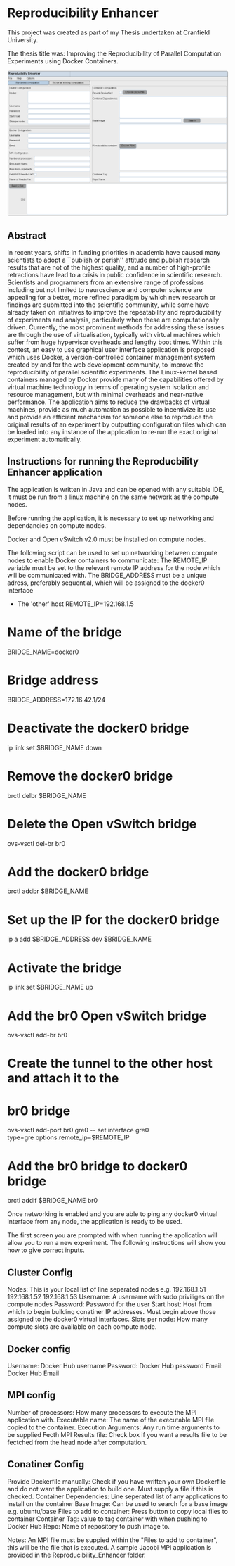 Reproducibility Enhancer
======

This project was created as part of my Thesis undertaken at Cranfield University.

The thesis title was: Improving the Reproducibility of Parallel Computation Experiments using Docker Containers.

![alt tag](https://raw.githubusercontent.com/SaqibHussain/Reproducibility_Enhancer/master/ui.png)



Abstract
-----
In recent years, shifts in funding priorities in academia have caused many scientists to adopt a ``publish or perish'' attitude and publish research results that are not of the highest quality, and a number of high-profile retractions have lead to a crisis in public confidence in scientific research. Scientists and programmers from an extensive range of professions including but not limited to neuroscience and computer science are appealing for a better, more refined paradigm by which new research or findings are submitted into the scientific community, while some have already taken on initiatives to improve the repeatability and reproducibility of experiments and analysis, particularly when these are computationally driven. Currently, the most prominent methods for addressing these issues are through the use of virtualisation, typically with virtual machines which suffer from huge hypervisor overheads and lengthy boot times. Within this contest, an easy to use graphical user interface application is proposed which uses Docker, a version-controlled container management system created by and for the web development community, to improve the reproducibility of parallel scientific experiments. The Linux-kernel based containers managed by Docker provide many of the capabilities offered by virtual machine technology in terms of operating system isolation and resource management, but with minimal overheads and near-native performance. The application aims to reduce the drawbacks of virtual machines, provide as much automation as possible to incentivize its use and provide an efficient mechanism for someone else to reproduce the original results of an experiment by outputting configuration files which can be loaded into any instance of the application to re-run the exact original experiment automatically.


Instructions for running the Reproducbility Enhancer application
-----
The application is written in Java and can be opened with any suitable IDE, it must be run from a linux machine on the same network as the compute nodes.

Before running the application, it is necessary to set up networking and dependancies on compute nodes.

Docker and Open vSwitch v2.0 must be installed on compute nodes.

The following script can be used to set up networking between compute nodes to enable Docker containers to communicate:
The REMOTE_IP variable must be set to the relevant remote IP address for the node which will be communicated with.
The BRIDGE_ADDRESS must be a unique adress, preferably sequential, which will be assigned to the docker0 interface

- The 'other' host
REMOTE_IP=192.168.1.5
# Name of the bridge
BRIDGE_NAME=docker0
# Bridge address
BRIDGE_ADDRESS=172.16.42.1/24


# Deactivate the docker0 bridge
ip link set $BRIDGE_NAME down
# Remove the docker0 bridge
brctl delbr $BRIDGE_NAME
# Delete the Open vSwitch bridge
ovs-vsctl del-br br0
# Add the docker0 bridge
brctl addbr $BRIDGE_NAME
# Set up the IP for the docker0 bridge
ip a add $BRIDGE_ADDRESS dev $BRIDGE_NAME
# Activate the bridge
ip link set $BRIDGE_NAME up
# Add the br0 Open vSwitch bridge
ovs-vsctl add-br br0
# Create the tunnel to the other host and attach it to the
# br0 bridge
ovs-vsctl add-port br0 gre0 -- set interface gre0 \
type=gre options:remote_ip=$REMOTE_IP
# Add the br0 bridge to docker0 bridge
brctl addif $BRIDGE_NAME br0


Once networking is enabled and you are able to ping any docker0 virtual interface from any node, the application is ready to be used.


The first screen you are prompted with when running the application will allow you to run a new experiment. The following instructions will show you how to give correct inputs.

Cluster Config
--------------
Nodes: This is your local list of line separated nodes e.g. 192.168.1.51 192.168.1.52 192.168.1.53
Username: A username with sudo priviliges on the compute nodes
Password: Password for the user
Start host: Host from which to begin building conatiner IP addresses. Must begin above those assigned to the docker0 virtual interfaces.
Slots per node: How many compute slots are available on each compute node.

Docker config
-------------
Username: Docker Hub username
Password: Docker Hub password
Email:    Docker Hub Email

MPI config
----------
Number of processors: How many processors to execute the MPI application with.
Executable name: The name of the executable MPI file copied to the container.
Execution Arguments: Any run time arguments to be supplied
Fecth MPI Results file: Check box if you want a results file to be fectched from the head node after computation.

Conatiner Config
----------------
Provide Dockerfile manually: Check if you have written your own Dockerfile and do not want the application to build one. Must supply a file if this is checked.
Container Dependencies: Line seperated list of any applications to install on the container
Base Image: Can be used to search for a base image e.g. ubuntu/base
Files to add to container: Press button to copy local files to container
Container Tag: value to tag container with when pushing to Docker Hub
Repo: Name of repository to push image to.



Notes:
An MPI file must be suppied within the "Files to add to container", this will be the file that is executed. A sample Jacobi MPi application is provided in the Reproducibility_Enhancer folder.



